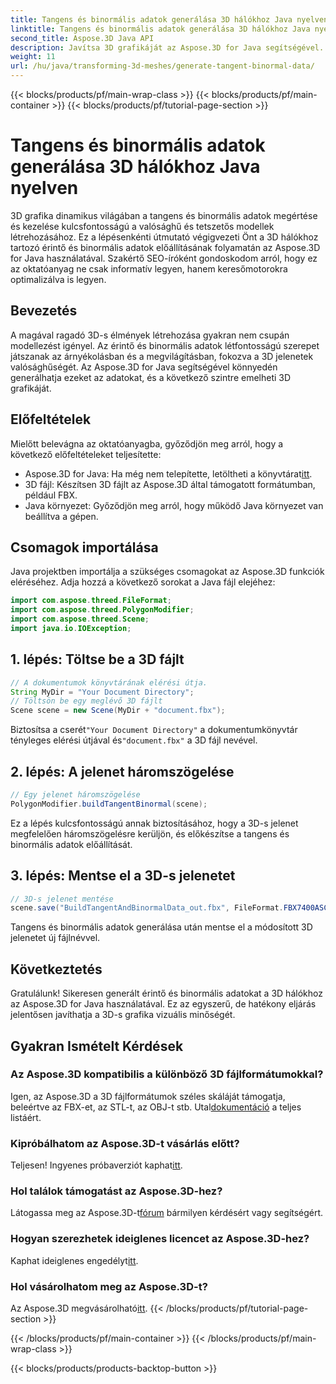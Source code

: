 ```yaml
---
title: Tangens és binormális adatok generálása 3D hálókhoz Java nyelven
linktitle: Tangens és binormális adatok generálása 3D hálókhoz Java nyelven
second_title: Aspose.3D Java API
description: Javítsa 3D grafikáját az Aspose.3D for Java segítségével. Könnyedén generáljon érintő és binormális adatokat. Próbálja ki most az ingyenes próbaverziót!
weight: 11
url: /hu/java/transforming-3d-meshes/generate-tangent-binormal-data/
---
```


{{< blocks/products/pf/main-wrap-class >}}
{{< blocks/products/pf/main-container >}}
{{< blocks/products/pf/tutorial-page-section >}}

# Tangens és binormális adatok generálása 3D hálókhoz Java nyelven

3D grafika dinamikus világában a tangens és binormális adatok megértése és kezelése kulcsfontosságú a valósághű és tetszetős modellek létrehozásához. Ez a lépésenkénti útmutató végigvezeti Önt a 3D hálókhoz tartozó érintő és binormális adatok előállításának folyamatán az Aspose.3D for Java használatával. Szakértő SEO-íróként gondoskodom arról, hogy ez az oktatóanyag ne csak informatív legyen, hanem keresőmotorokra optimalizálva is legyen.
## Bevezetés
A magával ragadó 3D-s élmények létrehozása gyakran nem csupán modellezést igényel. Az érintő és binormális adatok létfontosságú szerepet játszanak az árnyékolásban és a megvilágításban, fokozva a 3D jelenetek valósághűségét. Az Aspose.3D for Java segítségével könnyedén generálhatja ezeket az adatokat, és a következő szintre emelheti 3D grafikáját.
## Előfeltételek
Mielőtt belevágna az oktatóanyagba, győződjön meg arról, hogy a következő előfeltételeket teljesítette:
-  Aspose.3D for Java: Ha még nem telepítette, letöltheti a könyvtárat[itt](https://releases.aspose.com/3d/java/).
- 3D fájl: Készítsen 3D fájlt az Aspose.3D által támogatott formátumban, például FBX.
- Java környezet: Győződjön meg arról, hogy működő Java környezet van beállítva a gépen.
## Csomagok importálása
Java projektben importálja a szükséges csomagokat az Aspose.3D funkciók eléréséhez. Adja hozzá a következő sorokat a Java fájl elejéhez:
```java
import com.aspose.threed.FileFormat;
import com.aspose.threed.PolygonModifier;
import com.aspose.threed.Scene;
import java.io.IOException;
```
## 1. lépés: Töltse be a 3D fájlt
```java
// A dokumentumok könyvtárának elérési útja.
String MyDir = "Your Document Directory";
// Töltsön be egy meglévő 3D fájlt
Scene scene = new Scene(MyDir + "document.fbx");
```
 Biztosítsa a cserét`"Your Document Directory"` a dokumentumkönyvtár tényleges elérési útjával és`"document.fbx"` a 3D fájl nevével.
## 2. lépés: A jelenet háromszögelése
```java
// Egy jelenet háromszögelése
PolygonModifier.buildTangentBinormal(scene);
```
Ez a lépés kulcsfontosságú annak biztosításához, hogy a 3D-s jelenet megfelelően háromszögelésre kerüljön, és előkészítse a tangens és binormális adatok előállítását.
## 3. lépés: Mentse el a 3D-s jelenetet
```java
// 3D-s jelenet mentése
scene.save("BuildTangentAndBinormalData_out.fbx", FileFormat.FBX7400ASCII);
```
Tangens és binormális adatok generálása után mentse el a módosított 3D jelenetet új fájlnévvel.
## Következtetés
Gratulálunk! Sikeresen generált érintő és binormális adatokat a 3D hálókhoz az Aspose.3D for Java használatával. Ez az egyszerű, de hatékony eljárás jelentősen javíthatja a 3D-s grafika vizuális minőségét.
## Gyakran Ismételt Kérdések
### Az Aspose.3D kompatibilis a különböző 3D fájlformátumokkal?
 Igen, az Aspose.3D a 3D fájlformátumok széles skáláját támogatja, beleértve az FBX-et, az STL-t, az OBJ-t stb. Utal[dokumentáció](https://reference.aspose.com/3d/java/) a teljes listáért.
### Kipróbálhatom az Aspose.3D-t vásárlás előtt?
 Teljesen! Ingyenes próbaverziót kaphat[itt](https://releases.aspose.com/).
### Hol találok támogatást az Aspose.3D-hez?
 Látogassa meg az Aspose.3D-t[fórum](https://forum.aspose.com/c/3d/18) bármilyen kérdésért vagy segítségért.
### Hogyan szerezhetek ideiglenes licencet az Aspose.3D-hez?
 Kaphat ideiglenes engedélyt[itt](https://purchase.aspose.com/temporary-license/).
### Hol vásárolhatom meg az Aspose.3D-t?
 Az Aspose.3D megvásárolható[itt](https://purchase.aspose.com/buy).
{{< /blocks/products/pf/tutorial-page-section >}}

{{< /blocks/products/pf/main-container >}}
{{< /blocks/products/pf/main-wrap-class >}}

{{< blocks/products/products-backtop-button >}}
